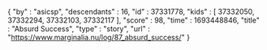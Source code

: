 {
  "by" : "asicsp",
  "descendants" : 16,
  "id" : 37331778,
  "kids" : [ 37332050, 37332294, 37332103, 37332117 ],
  "score" : 98,
  "time" : 1693448846,
  "title" : "Absurd Success",
  "type" : "story",
  "url" : "https://www.marginalia.nu/log/87_absurd_success/"
}
